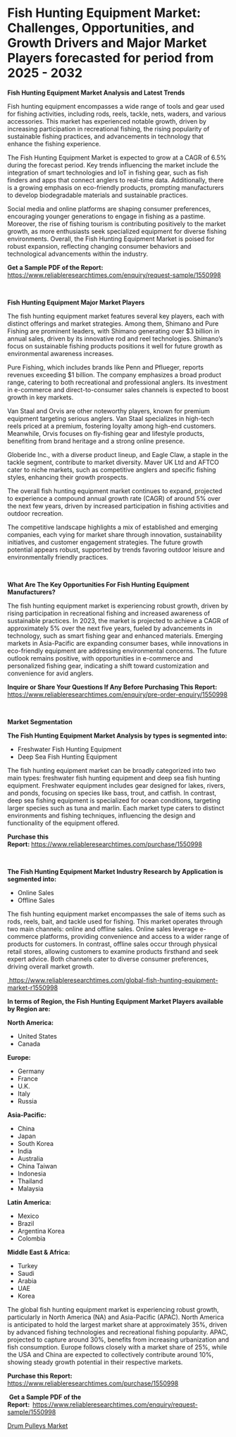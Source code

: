 <p><h1>Fish Hunting Equipment Market: Challenges, Opportunities, and Growth Drivers and Major Market Players forecasted for period from 2025 - 2032</h1></p><p><strong>Fish Hunting Equipment Market Analysis and Latest Trends</strong></p>
<p><p>Fish hunting equipment encompasses a wide range of tools and gear used for fishing activities, including rods, reels, tackle, nets, waders, and various accessories. This market has experienced notable growth, driven by increasing participation in recreational fishing, the rising popularity of sustainable fishing practices, and advancements in technology that enhance the fishing experience.</p><p>The Fish Hunting Equipment Market is expected to grow at a CAGR of 6.5% during the forecast period. Key trends influencing the market include the integration of smart technologies and IoT in fishing gear, such as fish finders and apps that connect anglers to real-time data. Additionally, there is a growing emphasis on eco-friendly products, prompting manufacturers to develop biodegradable materials and sustainable practices.</p><p>Social media and online platforms are shaping consumer preferences, encouraging younger generations to engage in fishing as a pastime. Moreover, the rise of fishing tourism is contributing positively to the market growth, as more enthusiasts seek specialized equipment for diverse fishing environments. Overall, the Fish Hunting Equipment Market is poised for robust expansion, reflecting changing consumer behaviors and technological advancements within the industry.</p></p>
<p><strong>Get a Sample PDF of the Report:&nbsp;</strong> <a href="https://www.reliableresearchtimes.com/enquiry/request-sample/1550998?utm_campaign=2455&utm_medium=2&utm_source=Github&utm_content=ia&utm_term=16022025&utm_id=fish-hunting-equipment">https://www.reliableresearchtimes.com/enquiry/request-sample/1550998</a></p>
<p>&nbsp;</p>
<p><strong>Fish Hunting Equipment Major Market Players</strong></p>
<p><p>The fish hunting equipment market features several key players, each with distinct offerings and market strategies. Among them, Shimano and Pure Fishing are prominent leaders, with Shimano generating over $3 billion in annual sales, driven by its innovative rod and reel technologies. Shimano’s focus on sustainable fishing products positions it well for future growth as environmental awareness increases.</p><p>Pure Fishing, which includes brands like Penn and Pflueger, reports revenues exceeding $1 billion. The company emphasizes a broad product range, catering to both recreational and professional anglers. Its investment in e-commerce and direct-to-consumer sales channels is expected to boost growth in key markets.</p><p>Van Staal and Orvis are other noteworthy players, known for premium equipment targeting serious anglers. Van Staal specializes in high-tech reels priced at a premium, fostering loyalty among high-end customers. Meanwhile, Orvis focuses on fly-fishing gear and lifestyle products, benefiting from brand heritage and a strong online presence.</p><p>Globeride Inc., with a diverse product lineup, and Eagle Claw, a staple in the tackle segment, contribute to market diversity. Maver UK Ltd and AFTCO cater to niche markets, such as competitive anglers and specific fishing styles, enhancing their growth prospects.</p><p>The overall fish hunting equipment market continues to expand, projected to experience a compound annual growth rate (CAGR) of around 5% over the next few years, driven by increased participation in fishing activities and outdoor recreation.</p><p>The competitive landscape highlights a mix of established and emerging companies, each vying for market share through innovation, sustainability initiatives, and customer engagement strategies. The future growth potential appears robust, supported by trends favoring outdoor leisure and environmentally friendly practices.</p></p>
<p>&nbsp;</p>
<p><strong>What Are The Key Opportunities For Fish Hunting Equipment Manufacturers?</strong></p>
<p><p>The fish hunting equipment market is experiencing robust growth, driven by rising participation in recreational fishing and increased awareness of sustainable practices. In 2023, the market is projected to achieve a CAGR of approximately 5% over the next five years, fueled by advancements in technology, such as smart fishing gear and enhanced materials. Emerging markets in Asia-Pacific are expanding consumer bases, while innovations in eco-friendly equipment are addressing environmental concerns. The future outlook remains positive, with opportunities in e-commerce and personalized fishing gear, indicating a shift toward customization and convenience for avid anglers.</p></p>
<p><strong>Inquire or Share Your Questions If Any Before Purchasing This Report:</strong> <a href="https://www.reliableresearchtimes.com/enquiry/pre-order-enquiry/1550998?utm_campaign=2455&utm_medium=2&utm_source=Github&utm_content=ia&utm_term=16022025&utm_id=fish-hunting-equipment">https://www.reliableresearchtimes.com/enquiry/pre-order-enquiry/1550998</a></p>
<p>&nbsp;</p>
<p><strong>Market Segmentation</strong></p>
<p><strong>The Fish Hunting Equipment Market Analysis by types is segmented into:</strong></p>
<p><ul><li>Freshwater Fish Hunting Equipment</li><li>Deep Sea Fish Hunting Equipment</li></ul></p>
<p><p>The fish hunting equipment market can be broadly categorized into two main types: freshwater fish hunting equipment and deep sea fish hunting equipment. Freshwater equipment includes gear designed for lakes, rivers, and ponds, focusing on species like bass, trout, and catfish. In contrast, deep sea fishing equipment is specialized for ocean conditions, targeting larger species such as tuna and marlin. Each market type caters to distinct environments and fishing techniques, influencing the design and functionality of the equipment offered.</p></p>
<p><strong>Purchase this Report:&nbsp;</strong><a href="https://www.reliableresearchtimes.com/purchase/1550998?utm_campaign=2455&utm_medium=2&utm_source=Github&utm_content=ia&utm_term=16022025&utm_id=fish-hunting-equipment">https://www.reliableresearchtimes.com/purchase/1550998</a></p>
<p>&nbsp;</p>
<p><strong>The Fish Hunting Equipment Market Industry Research by Application is segmented into:</strong></p>
<p><ul><li>Online Sales</li><li>Offline Sales</li></ul></p>
<p><p>The fish hunting equipment market encompasses the sale of items such as rods, reels, bait, and tackle used for fishing. This market operates through two main channels: online and offline sales. Online sales leverage e-commerce platforms, providing convenience and access to a wider range of products for customers. In contrast, offline sales occur through physical retail stores, allowing customers to examine products firsthand and seek expert advice. Both channels cater to diverse consumer preferences, driving overall market growth.</p></p>
<p><a href="https://www.reliableresearchtimes.com/global-fish-hunting-equipment-market-r1550998?utm_campaign=2455&utm_medium=2&utm_source=Github&utm_content=ia&utm_term=16022025&utm_id=fish-hunting-equipment">&nbsp;https://www.reliableresearchtimes.com/global-fish-hunting-equipment-market-r1550998</a></p>
<p><strong>In terms of Region, the Fish Hunting Equipment Market Players available by Region are:</strong></p>
<p>
    <p> <strong> North America: </strong>
        <ul>
            <li>United States</li>
            <li>Canada</li>
        </ul>
        </p> 
    <p> <strong> Europe: </strong>
        <ul>
            <li>Germany</li>
            <li>France</li>
            <li>U.K.</li>
            <li>Italy</li>
            <li>Russia</li>
        </ul>
        </p> 
    <p> <strong> Asia-Pacific: </strong>
        <ul>
            <li>China</li>
            <li>Japan</li>
            <li>South Korea</li>
            <li>India</li>
            <li>Australia</li>
            <li>China Taiwan</li>
            <li>Indonesia</li>
            <li>Thailand</li>
            <li>Malaysia</li>
        </ul>
        </p> 
    <p> <strong> Latin America: </strong>
        <ul>
            <li>Mexico</li>
            <li>Brazil</li>
            <li>Argentina Korea</li>
            <li>Colombia</li>
        </ul>
        </p> 
    <p> <strong> Middle East & Africa: </strong>
        <ul>
            <li>Turkey</li>
            <li>Saudi</li>
            <li>Arabia</li>
            <li>UAE</li>
            <li>Korea</li>
        </ul>
    </p>
    </p>
<p><p>The global fish hunting equipment market is experiencing robust growth, particularly in North America (NA) and Asia-Pacific (APAC). North America is anticipated to hold the largest market share at approximately 35%, driven by advanced fishing technologies and recreational fishing popularity. APAC, projected to capture around 30%, benefits from increasing urbanization and fish consumption. Europe follows closely with a market share of 25%, while the USA and China are expected to collectively contribute around 10%, showing steady growth potential in their respective markets.</p></p>
<p><strong>Purchase this Report: </strong><a href="https://www.reliableresearchtimes.com/purchase/1550998?utm_campaign=2455&utm_medium=2&utm_source=Github&utm_content=ia&utm_term=16022025&utm_id=fish-hunting-equipment">https://www.reliableresearchtimes.com/purchase/1550998</a></p>
<p>&nbsp;<strong>Get a Sample PDF of the Report:&nbsp;&nbsp;</strong><a href="https://www.reliableresearchtimes.com/enquiry/request-sample/1550998?utm_campaign=2455&utm_medium=2&utm_source=Github&utm_content=ia&utm_term=16022025&utm_id=fish-hunting-equipment">https://www.reliableresearchtimes.com/enquiry/request-sample/1550998</a></p>
<p><strong></strong></p>
<p><p><a href="https://github.com/xanaanenkaly/Market-Research-Report-List-1/blob/main/drum-pulleys-market.md?utm_campaign=2455&utm_medium=2&utm_source=Github&utm_content=ia&utm_term=16022025&utm_id=fish-hunting-equipment">Drum Pulleys Market</a></p></p>